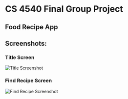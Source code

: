 # CS 4540 Final Group Project
## Food Recipe App




## Screenshots:
### Title Screen
![Title Screenshot](https://github.com/ZachTapia/FoodRecipeApp/issues/1)

### Find Recipe Screen
![Find Recipe Screenshot](https://github.com/ZachTapia/FoodRecipeApp/issues/2)
